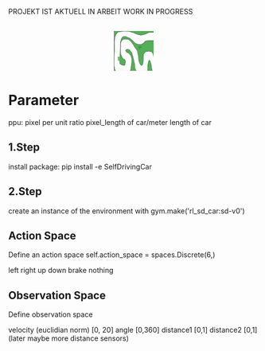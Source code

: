 PROJEKT IST AKTUELL IN ARBEIT
WORK IN PROGRESS

<br />
<div align="center">
  <a href="https://github.com/github_username/repo_name">
    <img src="images/env_road.png" alt="Logo" width="80" height="80">
  </a>
</div>

# Parameter
ppu: pixel per unit ratio
pixel_length of car/meter length of car

## 1.Step
install package:
pip install -e SelfDrivingCar

## 2.Step
create an instance of the environment with
gym.make('rl_sd_car:sd-v0')


## Action Space

Define an action space
self.action_space = spaces.Discrete(6,)

left
right
up
down
brake
nothing

## Observation Space

Define observation space

velocity (euclidian norm) [0, 20]
angle [0,360]
distance1 [0,1]
distance2 [0,1]
(later maybe more distance sensors)
